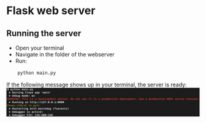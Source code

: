 # Flask web server

## Running the server

- Open your terminal
- Navigate in the folder of the webserver
- Run:
```bash
    python main.py
```

If the following message shows up in your terminal, the server is ready: 
![Terminal Message after running the server](webserver/run_server.png)
